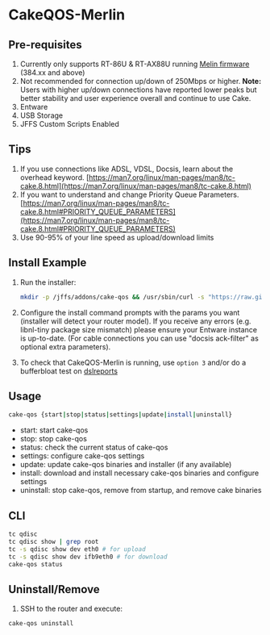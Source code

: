 # CakeQOS-Merlin

## Pre-requisites
1.  Currently only supports RT-86U & RT-AX88U running [Melin firmware](https://github.com/RMerl/asuswrt-merlin.ng) (384.xx and above)
2.  Not recommended for connection up/down of 250Mbps or higher. **Note:** Users with higher up/down connections have reported lower peaks but better stability and user experience overall and continue to use Cake.
3.  Entware
4.  USB Storage
5.  JFFS Custom Scripts Enabled

## Tips
1.  If you use connections like ADSL, VDSL, Docsis, learn about the overhead keyword. [https://man7.org/linux/man-pages/man8/tc-cake.8.html](https://man7.org/linux/man-pages/man8/tc-cake.8.html)
2.  If you want to understand and change Priority Queue Parameters. [https://man7.org/linux/man-pages/man8/tc-cake.8.html#PRIORITY_QUEUE_PARAMETERS](https://man7.org/linux/man-pages/man8/tc-cake.8.html#PRIORITY_QUEUE_PARAMETERS)
3.  Use 90-95% of your line speed as upload/download limits

## Install Example

1.  Run the installer:
	```sh
	mkdir -p /jffs/addons/cake-qos && /usr/sbin/curl -s "https://raw.githubusercontent.com/ttgapers/cakeqos-merlin/master/cake-qos.sh" -o "/jffs/addons/cake-qos/cake-qos" && chmod 755 /jffs/addons/cake-qos/cake-qos && sh /jffs/addons/cake-qos/cake-qos install
	```

2.  Configure the install command prompts with the params you want (installer will detect your router model). If you receive any errors (e.g. libnl-tiny package size mismatch) please ensure your Entware instance is up-to-date. (For cable connections you can use "docsis ack-filter" as optional extra parameters).

3.  To check that CakeQOS-Merlin is running, use `option 3` and/or do a bufferbloat test on [dslreports](https://www.dslreports.com/speedtest)

## Usage

```sh
cake-qos {start|stop|status|settings|update|install|uninstall}
```

-   start:   start cake-qos
-   stop:    stop cake-qos
-   status:   check the current status of cake-qos
-   settings: configure cake-qos settings
-   update: update cake-qos binaries and installer (if any available)
-   install: download and install necessary cake-qos binaries and configure settings
-   uninstall: stop cake-qos, remove from startup, and remove cake binaries

## CLI
```sh
tc qdisc
tc qdisc show | grep root
tc -s qdisc show dev eth0 # for upload
tc -s qdisc show dev ifb9eth0 # for download
cake-qos status
```
## Uninstall/Remove

1.  SSH to the router and execute:
```sh
cake-qos uninstall
```
